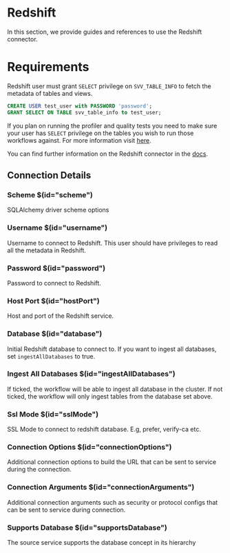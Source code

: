 # Redshift

In this section, we provide guides and references to use the Redshift connector.

# Requirements
Redshift user must grant `SELECT` privilege on `SVV_TABLE_INFO` to fetch the metadata of tables and views.

```sql
CREATE USER test_user with PASSWORD 'password';
GRANT SELECT ON TABLE svv_table_info to test_user;
```

If you plan on running the profiler and quality tests you need to make sure your user has `SELECT` privilege on the tables you wish to run those workflows against.  For more information visit [here](https://docs.aws.amazon.com/redshift/latest/dg/c_visibility-of-data.html).

You can find further information on the Redshift connector in the [docs](https://docs.open-metadata.org/connectors/database/redshift).

## Connection Details

### Scheme $(id="scheme")

SQLAlchemy driver scheme options

### Username $(id="username")

Username to connect to Redshift. This user should have privileges to read all the metadata in Redshift.

### Password $(id="password")

Password to connect to Redshift.

### Host Port $(id="hostPort")

Host and port of the Redshift service.

### Database $(id="database")

Initial Redshift database to connect to. If you want to ingest all databases, set `ingestAllDatabases` to true.

### Ingest All Databases $(id="ingestAllDatabases")

If ticked, the workflow will be able to ingest all database in the cluster. If not ticked, the workflow will only ingest tables from the database set above.

### Ssl Mode $(id="sslMode")

SSL Mode to connect to redshift database. E.g, prefer, verify-ca etc.

### Connection Options $(id="connectionOptions")

Additional connection options to build the URL that can be sent to service during the connection.
<!-- connectionOptions to be updated -->

### Connection Arguments $(id="connectionArguments")

Additional connection arguments such as security or protocol configs that can be sent to service during connection.
<!-- connectionArguments to be updated -->

### Supports Database $(id="supportsDatabase")

The source service supports the database concept in its hierarchy
<!-- supportsDatabase to be updated -->


